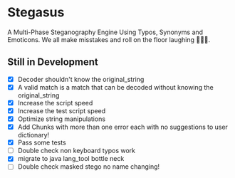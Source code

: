 # Stegasus

A Multi-Phase Steganography Engine Using Typos, Synonyms and Emoticons.
We all make misstakes and roll on the floor laughing 🤣🤣🤣.

## Still in Development

- [X] Decoder shouldn't know the original_string
- [X] A valid match is a match that can be decoded without knowing the original_string
- [X] Increase the script speed
- [X] Increase the test script speed
- [X] Optimize string manipulations
- [X] Add Chunks with more than one error each with no suggestions to user dictionary!
- [X] Pass some tests
- [ ] Double check non keyboard typos work
- [X] migrate to java lang_tool bottle neck
- [ ] Double check masked stego no name changing!
